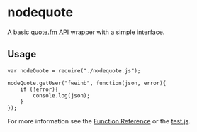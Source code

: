nodequote
=========

A basic [quote.fm API](http://quote.fm/labs "quote.fm API") wrapper with a simple interface. 

## Usage ##
```
var nodeQuote = require("./nodequote.js");

nodeQuote.getUser("fweinb", function(json, error){
	if (!error){
		console.log(json);
	}
});
```
For more information see the [Function Reference](https://github.com/FWeinb/nodequote/wiki/Function-Reference) or the [test.js](https://github.com/FWeinb/nodequote/blob/master/test.js).
